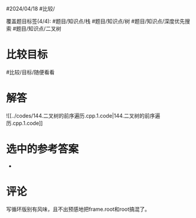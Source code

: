 #2024/04/18 #比较/

覆盖题目标签(4/4):  #题目/知识点/栈 #题目/知识点/树 #题目/知识点/深度优先搜索 #题目/知识点/二叉树 

# 比较目标

#比较/目标/随便看看 

# 解答

![[../codes/144.二叉树的前序遍历.cpp.1.code|144.二叉树的前序遍历.cpp.1.code]]

# 选中的参考答案

-

# 评论

写循环版别有风味，且不出预感地把frame.root和root搞混了。